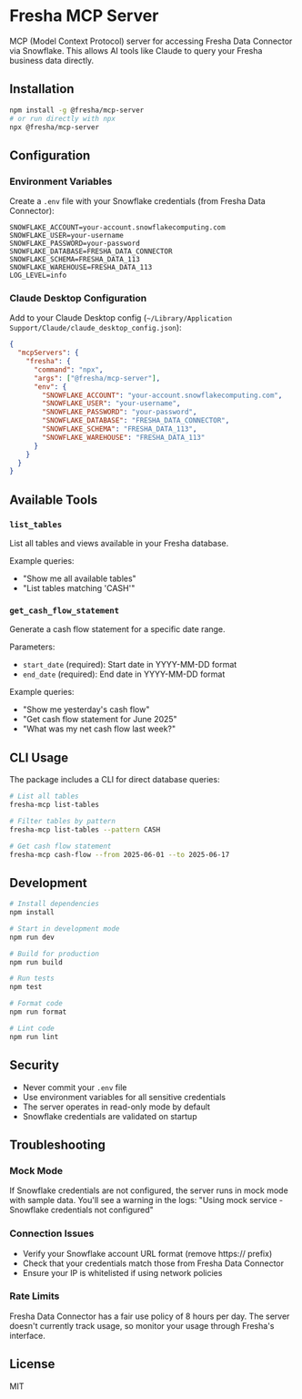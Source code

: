 # Fresha MCP Server

MCP (Model Context Protocol) server for accessing Fresha Data Connector via Snowflake. This allows AI tools like Claude to query your Fresha business data directly.

## Installation

```bash
npm install -g @fresha/mcp-server
# or run directly with npx
npx @fresha/mcp-server
```

## Configuration

### Environment Variables

Create a `.env` file with your Snowflake credentials (from Fresha Data Connector):

```env
SNOWFLAKE_ACCOUNT=your-account.snowflakecomputing.com
SNOWFLAKE_USER=your-username
SNOWFLAKE_PASSWORD=your-password
SNOWFLAKE_DATABASE=FRESHA_DATA_CONNECTOR
SNOWFLAKE_SCHEMA=FRESHA_DATA_113
SNOWFLAKE_WAREHOUSE=FRESHA_DATA_113
LOG_LEVEL=info
```

### Claude Desktop Configuration

Add to your Claude Desktop config (`~/Library/Application Support/Claude/claude_desktop_config.json`):

```json
{
  "mcpServers": {
    "fresha": {
      "command": "npx",
      "args": ["@fresha/mcp-server"],
      "env": {
        "SNOWFLAKE_ACCOUNT": "your-account.snowflakecomputing.com",
        "SNOWFLAKE_USER": "your-username",
        "SNOWFLAKE_PASSWORD": "your-password",
        "SNOWFLAKE_DATABASE": "FRESHA_DATA_CONNECTOR",
        "SNOWFLAKE_SCHEMA": "FRESHA_DATA_113",
        "SNOWFLAKE_WAREHOUSE": "FRESHA_DATA_113"
      }
    }
  }
}
```

## Available Tools

### `list_tables`
List all tables and views available in your Fresha database.

Example queries:
- "Show me all available tables"
- "List tables matching 'CASH'"

### `get_cash_flow_statement`
Generate a cash flow statement for a specific date range.

Parameters:
- `start_date` (required): Start date in YYYY-MM-DD format
- `end_date` (required): End date in YYYY-MM-DD format

Example queries:
- "Show me yesterday's cash flow"
- "Get cash flow statement for June 2025"
- "What was my net cash flow last week?"

## CLI Usage

The package includes a CLI for direct database queries:

```bash
# List all tables
fresha-mcp list-tables

# Filter tables by pattern
fresha-mcp list-tables --pattern CASH

# Get cash flow statement
fresha-mcp cash-flow --from 2025-06-01 --to 2025-06-17
```

## Development

```bash
# Install dependencies
npm install

# Start in development mode
npm run dev

# Build for production
npm run build

# Run tests
npm test

# Format code
npm run format

# Lint code
npm run lint
```

## Security

- Never commit your `.env` file
- Use environment variables for all sensitive credentials
- The server operates in read-only mode by default
- Snowflake credentials are validated on startup

## Troubleshooting

### Mock Mode
If Snowflake credentials are not configured, the server runs in mock mode with sample data. You'll see a warning in the logs: "Using mock service - Snowflake credentials not configured"

### Connection Issues
- Verify your Snowflake account URL format (remove https:// prefix)
- Check that your credentials match those from Fresha Data Connector
- Ensure your IP is whitelisted if using network policies

### Rate Limits
Fresha Data Connector has a fair use policy of 8 hours per day. The server doesn't currently track usage, so monitor your usage through Fresha's interface.

## License

MIT